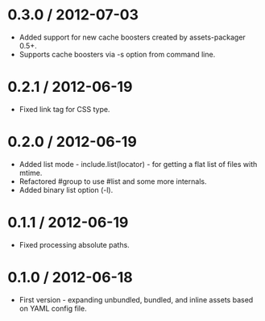 0.3.0 / 2012-07-03
==================

  * Added support for new cache boosters created by assets-packager 0.5+.
  * Supports cache boosters via -s option from command line.

0.2.1 / 2012-06-19
==================

  * Fixed link tag for CSS type.

0.2.0 / 2012-06-19
==================

  * Added list mode - include.list(locator) - for getting a flat list of files with mtime.
  * Refactored #group to use #list and some more internals.
  * Added binary list option (-l).

0.1.1 / 2012-06-19
==================

  * Fixed processing absolute paths.

0.1.0 / 2012-06-18
==================

  * First version - expanding unbundled, bundled, and inline assets based on YAML config file.
